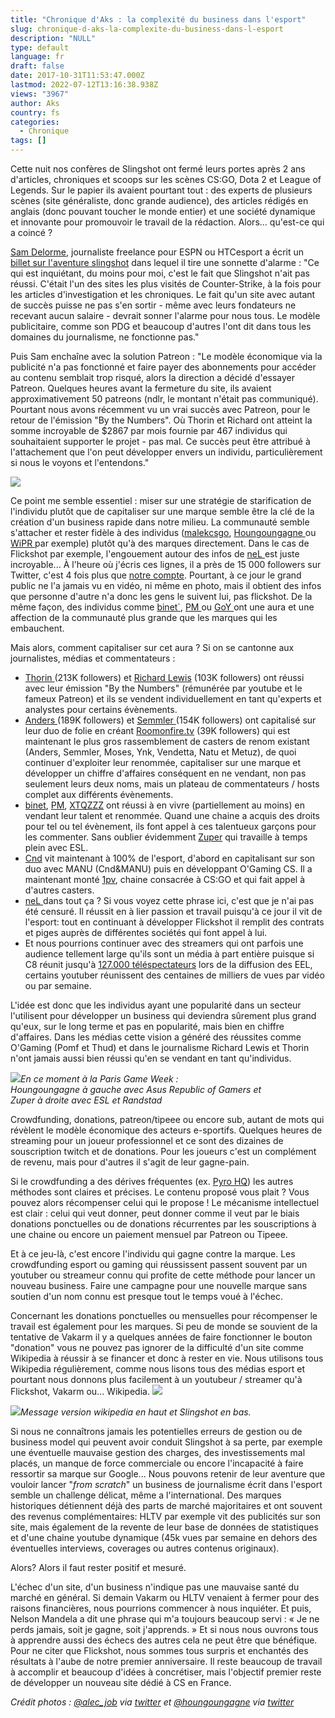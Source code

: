```yaml
---
title: "Chronique d'Aks : la complexité du business dans l'esport"
slug: chronique-d-aks-la-complexite-du-business-dans-l-esport
description: "NULL"
type: default
language: fr
draft: false
date: 2017-10-31T11:53:47.000Z
lastmod: 2022-07-12T13:16:38.938Z
views: "3967"
author: Aks
country: fs
categories:
  - Chronique
tags: []
---
```

Cette nuit nos confères de Slingshot ont fermé leurs portes après 2 ans d'articles, chroniques et scoops sur les scènes CS:GO, Dota 2 et League of Legends. Sur le papier ils avaient pourtant tout : des experts de plusieurs scènes (site généraliste, donc grande audience), des articles rédigés en anglais (donc pouvant toucher le monde entier) et une société dynamique et innovante pour promouvoir le travail de la rédaction. Alors... qu'est-ce qui a coincé ?

[Sam Delorme](https://twitter.com/samwdelorme), journaliste freelance pour ESPN ou HTCesport a écrit un [billet sur l'aventure slingshot](https://medium.com/@samwdelorme/slingshot-and-the-burden-on-the-consumer-f118775ee0d8) dans lequel il tire une sonnette d'alarme : "Ce qui est inquiétant, du moins pour moi, c'est le fait que Slingshot n'ait pas réussi. C'était l'un des sites les plus visités de Counter-Strike, à la fois pour les articles d'investigation et les chroniques. Le fait qu'un site avec autant de succès puisse ne pas s'en sortir - même avec leurs fondateurs ne recevant aucun salaire - devrait sonner l'alarme pour nous tous. Le modèle publicitaire, comme son PDG et beaucoup d'autres l'ont dit dans tous les domaines du journalisme, ne fonctionne pas."

Puis Sam enchaîne avec la solution Patreon : "Le modèle économique via la publicité n'a pas fonctionné et faire payer des abonnements pour accéder au contenu semblait trop risqué, alors la direction a décidé d'essayer Patreon. Quelques heures avant la fermeture du site, ils avaient approximativement 50 patreons (ndlr, le montant n'était pas communiqué). Pourtant nous avons récemment vu un vrai succès avec Patreon, pour le retour de l'émission "By the Numbers". Où Thorin et Richard ont atteint la somme incroyable de $2867 par mois fournie par 467 individus qui souhaitaient supporter le projet - pas mal. Ce succès peut être attribué à l'attachement que l'on peut développer envers un individu, particulièrement si nous le voyons et l'entendons."

![](/images/articles/59f8345301b5d/images/Ltjvdr3KbTcSzt8Mpt4YX8Ue4fp6lfbhkUot5S2J.jpeg)

Ce point me semble essentiel : miser sur une stratégie de starification de l'individu plutôt que de capitaliser sur une marque semble être la clé de la création d'un business rapide dans notre milieu. La communauté semble s'attacher et rester fidèle à des individus ([malekcsgo](https://twitter.com/malekcsgo), [Houngoungagne ](https://twitter.com/HOUNGOUNGAGNE)ou [WiPR ](https://twitter.com/WiPRenaud)par exemple) plutôt qu'à des marques directement. Dans le cas de Flickshot par exemple, l'engouement autour des infos de [neL ](https://twitter.com/neLendirekt/)est juste incroyable... À l'heure où j'écris ces lignes, il a près de 15 000 followers sur Twitter, c'est 4 fois plus que [notre compte](https://twitter.com/flickshot%5Ffr). Pourtant, à ce jour le grand public ne l'a jamais vu en vidéo, ni même en photo, mais il obtient des infos que personne d'autre n'a donc les gens le suivent lui, pas flickshot. De la même façon, des individus comme [binet\`](https://twitter.com/binetspwR), [PM ](https://twitter.com/pmleek)ou [GoY ](https://twitter.com/GoY63)ont une aura et une affection de la communauté plus grande que les marques qui les embauchent. 

Mais alors, comment capitaliser sur cet aura ? Si on se cantonne aux journalistes, médias et commentateurs :

* [Thorin ](https://twitter.com/Thooorin)(213K followers) et [Richard Lewis](https://twitter.com/RLewisReports) (103K followers) ont réussi avec leur émission "By the Numbers" (rémunérée par youtube et le fameux Patreon) et ils se vendent individuellement en tant qu'experts et analystes pour certains évènements.
* [Anders ](https://twitter.com/OnFireAnders)(189K followers) et [Semmler ](https://twitter.com/OnFireSemmler)(154K followers) ont capitalisé sur leur duo de folie en créant [Roomonfire.tv](https://Roomonfire.tv) (39K followers) qui est maintenant le plus gros rassemblement de casters de renom existant (Anders, Semmler, Moses, Ynk, Vendetta, Natu et Metuz), de quoi continuer d'exploiter leur renommée, capitaliser sur une marque et développer un chiffre d'affaires conséquent en ne vendant, non pas seulement leurs deux noms, mais un plateau de commentateurs / hosts complet aux différents évènements.
* [binet](https://twitter.com/binetspwR), [PM](https://twitter.com/pmleek), [XTQZZZ](https://twitter.com/XTQZZZ) ont réussi à en vivre (partiellement au moins) en vendant leur talent et renommée. Quand une chaine a acquis des droits pour tel ou tel évènement, ils font appel à ces talentueux garçons pour les commenter. Sans oublier évidemment [Zuper](https://twitter.com/Zuperwtf) qui travaille à temps plein avec ESL.
* [Cnd](https://twitter.com/CMCnd) vit maintenant à 100% de l'esport, d'abord en capitalisant sur son duo avec MANU (Cnd&MANU) puis en développant O'Gaming CS. Il a maintenant monté [1pv](https://twitter.com/1PVcs), chaine consacrée à CS:GO et qui fait appel à d'autres casters.
* [neL ](https://twitter.com/neLendirekt)dans tout ça ? Si vous voyez cette phrase ici, c'est que je n'ai pas été censuré. Il réussit en à lier passion et travail puisqu'à ce jour il vit de l'esport: tout en continuant à développer Flickshot il remplit des contrats et piges auprès de différentes sociétés qui font appel à lui.
* Et nous pourrions continuer avec des streamers qui ont parfois une audience tellement large qu'ils sont un média à part entière puisque si C8 réunit jusqu'à [127.000 téléspectateurs](https://twitter.com/EsportsEULeague/status/925304258223923200) lors de la diffusion des EEL, certains youtuber réunissent des centaines de milliers de vues par vidéo ou par semaine.

L'idée est donc que les individus ayant une popularité dans un secteur l'utilisent pour développer un business qui deviendra sûrement plus grand qu'eux, sur le long terme et pas en popularité, mais bien en chiffre d'affaires. Dans les médias cette vision a généré des réussites comme O'Gaming (Pomf et Thud) et dans le journalisme Richard Lewis et Thorin n'ont jamais aussi bien réussi qu'en se vendant en tant qu'individus.

![](/images/articles/59f8345301b5d/images/Cehyo28w0FQ7dVO8UqYI2r8GSqcfvWPPvemAswdv.jpeg)_En ce moment à la Paris Game Week :_  
_Houngoungagne à gauche avec Asus Republic of Gamers et_   
_Zuper à droite avec ESL et Randstad_

Crowdfunding, donations, patreon/tipeee ou encore sub, autant de mots qui révèlent le modèle économique des acteurs e-sportifs. Quelques heures de streaming pour un joueur professionnel et ce sont des dizaines de souscription twitch et de donations. Pour les joueurs c'est un complément de revenu, mais pour d'autres il s'agit de leur gagne-pain. 

Si le crowdfunding a des dérives fréquentes (ex. [Pyro HQ](https://fr.ulule.com/pyro-hq/)) les autres méthodes sont claires et précises. Le contenu proposé vous plait ? Vous pouvez alors récompenser celui qui le propose ! Le mécanisme intellectuel est clair : celui qui veut donner, peut donner comme il veut par le biais donations ponctuelles ou de donations récurrentes par les souscriptions à une chaine ou encore un paiement mensuel par Patreon ou Tipeee. 

Et à ce jeu-là, c'est encore l'individu qui gagne contre la marque. Les crowdfunding esport ou gaming qui réussissent passent souvent par un youtuber ou streameur connu qui profite de cette méthode pour lancer un nouveau business. Faire une campagne pour une nouvelle marque sans soutien d'un nom connu est presque tout le temps voué à l'échec. 

Concernant les donations ponctuelles ou mensuelles pour récompenser le travail est également pour les marques. Si peu de monde se souvient de la tentative de Vakarm il y a quelques années de faire fonctionner le bouton "donation" vous ne pouvez pas ignorer de la difficulté d'un site comme Wikipedia à réussir à se financer et donc à rester en vie. Nous utilisons tous Wikipedia régulièrement, comme nous lisons tous des médias esport et pourtant nous donnons plus facilement à un youtubeur / streamer qu'à Flickshot, Vakarm ou... Wikipedia. ![](/images/articles/59f8345301b5d/images/2uSz2Bb1z6qZo0FdMLakdPDjEqhGoMo3uBcLHg7c.png)

![](/images/articles/59f8345301b5d/images/Dn8hLotrJuFIFNE3ppPrMg1xThgQauxrJK7coGXW.png)_Message version wikipedia en haut et Slingshot en bas._

Si nous ne connaîtrons jamais les potentielles erreurs de gestion ou de business model qui peuvent avoir conduit Slingshot à sa perte, par exemple une éventuelle mauvaise gestion des charges, des investissements mal placés, un manque de force commerciale ou encore l'incapacité à faire ressortir sa marque sur Google... Nous pouvons retenir de leur aventure que vouloir lancer "_from scratch_" un business de journalisme écrit dans l'esport semble un challenge délicat, même a l'international. Des marques historiques détiennent déjà des parts de marché majoritaires et ont souvent des revenus complémentaires: HLTV par exemple vit des publicités sur son site, mais également de la revente de leur base de données de statistiques et d'une chaine youtube dynamique (45k vues par semaine en dehors des éventuelles interviews, coverages ou autres contenus originaux).

Alors? Alors il faut rester positif et mesuré. 

L'échec d'un site, d'un business n'indique pas une mauvaise santé du marché en général. Si demain Vakarm ou HLTV venaient à fermer pour des raisons financières, nous pourrions commencer à nous inquiéter. Et puis, Nelson Mandela a dit une phrase qui m'a toujours beaucoup servi : « Je ne perds jamais, soit je gagne, soit j'apprends. » Et si nous nous ouvrons tous à apprendre aussi des échecs des autres cela ne peut être que bénéfique. Pour ne citer que Flickshot, nous sommes tous surpris et enchantés des résultats à l'aube de notre premier anniversaire. Il reste beaucoup de travail à accomplir et beaucoup d'idées à concrétiser, mais l'objectif premier reste de développer un nouveau site dédié à CS en France.

_Crédit photos : [@alec\_job](https://twitter.com/alec%5Fjob) via [twitter](https://twitter.com/alec%5Fjob/status/925302895607730176) et [@houngoungagne](https://twitter.com/HOUNGOUNGAGNE) via_ [_twitter_](https://twitter.com/HOUNGOUNGAGNE/status/925034145692176385)

